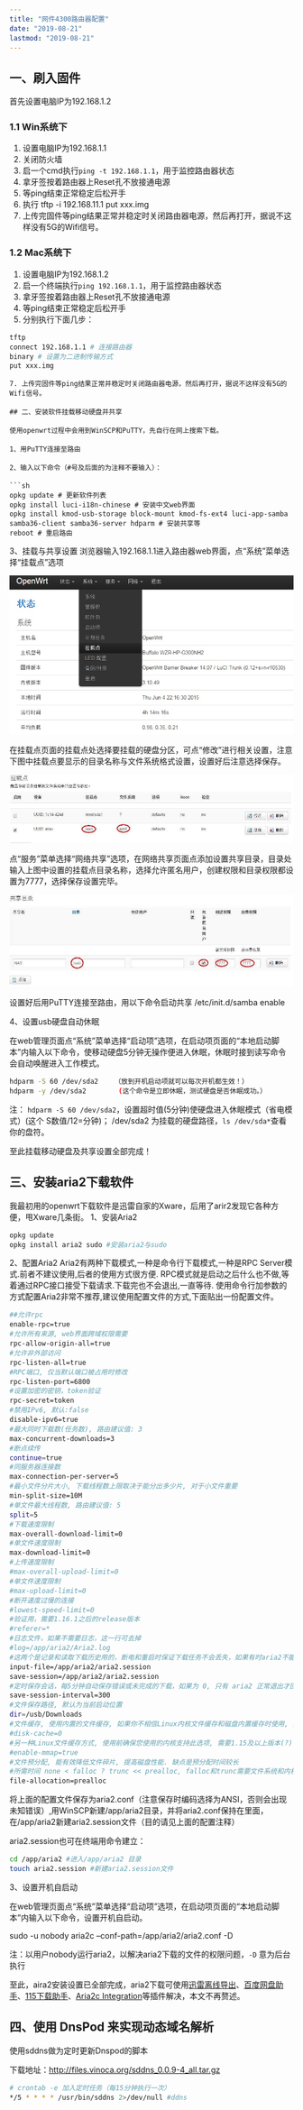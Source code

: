 ```yaml
---
title: "网件4300路由器配置"
date: "2019-08-21"
lastmod: "2019-08-21"
---
```


## 一、刷入固件

首先设置电脑IP为192.168.1.2

### 1.1 Win系统下
1. 设置电脑IP为192.168.1.1
2. 关闭防火墙
3. 启一个cmd执行`ping -t 192.168.1.1`，用于监控路由器状态
4. 拿牙签按着路由器上Reset孔不放接通电源
5. 等ping结束正常稳定后松开手
6. 执行 tftp -i 192.168.11.1 put xxx.img
7. 上传完固件等ping结果正常并稳定时关闭路由器电源，然后再打开，据说不这样没有5G的Wifi信号。

### 1.2 Mac系统下

1. 设置电脑IP为192.168.1.2
2. 启一个终端执行`ping 192.168.1.1`，用于监控路由器状态
3. 拿牙签按着路由器上Reset孔不放接通电源
4. 等ping结束正常稳定后松开手
5. 分别执行下面几步：
  ```sh
  tftp
  connect 192.168.1.1 # 连接路由器
  binary # 设置为二进制传输方式
  put xxx.img
  ```
```
7. 上传完固件等ping结果正常并稳定时关闭路由器电源，然后再打开，据说不这样没有5G的Wifi信号。

## 二、安装软件挂载移动硬盘并共享

使用openwrt过程中会用到WinSCP和PuTTY，先自行在网上搜索下载。

1、用PuTTY连接至路由

2、输入以下命令（#号及后面的为注释不要输入）：

​```sh
opkg update # 更新软件列表
opkg install luci-i18n-chinese # 安装中文web界面
opkg install kmod-usb-storage block-mount kmod-fs-ext4 luci-app-samba samba36-client samba36-server hdparm # 安装共享等
reboot # 重启路由
```

3、挂载与共享设置
浏览器输入192.168.1.1进入路由器web界面，点“系统”菜单选择“挂载点”选项

![](assets/15050966916304.jpg)


在挂载点页面的挂载点处选择要挂载的硬盘分区，可点“修改”进行相关设置，注意下图中挂载点要显示的目录名称与文件系统格式设置，设置好后注意选择保存。

![](assets/15050967020605.jpg)

点“服务”菜单选择“网络共享”选项，在网络共享页面点添加设置共享目录，目录处输入上图中设置的挂载点目录名称，选择允许匿名用户，创建权限和目录权限都设置为7777，选择保存设置完毕。

![](assets/15050967204206.jpg)

设置好后用PuTTY连接至路由，用以下命令启动共享
/etc/init.d/samba enable

4、设置usb硬盘自动休眠

在web管理页面点“系统”菜单选择“启动项”选项，在启动项页面的“本地启动脚本”内输入以下命令，使移动硬盘5分钟无操作便进入休眠，休眠时接到读写命令会自动唤醒进入工作模式。

```sh
hdparm -S 60 /dev/sda2    （放到开机启动项就可以每次开机都生效！）
hdparm -y /dev/sda2        (这个命令是立即休眠，测试硬盘是否休眠成功。）
```
注：
`hdparm -S 60 /dev/sda2`，设置超时值(5分钟)使硬盘进入休眠模式（省电模式）(这个 S数值/12=分钟)；
/dev/sda2 为挂载的硬盘路径，`ls /dev/sda*`查看你的盘符。

至此挂载移动硬盘及共享设置全部完成！

## 三、安装aria2下载软件

我最初用的openwrt下载软件是迅雷自家的Xware，后用了arir2发现它各种方便，甩Xware几条街。
1、安装Aria2
```sh
opkg update
opkg install aria2 sudo #安装aria2与sudo
```

2、配置Aria2
Aria2有两种下载模式,一种是命令行下载模式,一种是RPC Server模式.前者不建议使用,后者的使用方式很方便. RPC模式就是启动之后什么也不做,等着通过RPC接口接受下载请求.下载完也不会退出,一直等待. 使用命令行加参数的方式配置Aria2非常不推荐,建议使用配置文件的方式,下面贴出一份配置文件。

```sh
##允许rpc
enable-rpc=true
#允许所有来源, web界面跨域权限需要
rpc-allow-origin-all=true
#允许非外部访问
rpc-listen-all=true
#RPC端口, 仅当默认端口被占用时修改
rpc-listen-port=6800
#设置加密的密钥，token验证
rpc-secret=token
#禁用IPv6, 默认:false
disable-ipv6=true
#最大同时下载数(任务数), 路由建议值: 3
max-concurrent-downloads=3
#断点续传
continue=true
#同服务器连接数
max-connection-per-server=5
#最小文件分片大小, 下载线程数上限取决于能分出多少片, 对于小文件重要
min-split-size=10M
#单文件最大线程数, 路由建议值: 5
split=5
#下载速度限制
max-overall-download-limit=0
#单文件速度限制
max-download-limit=0
#上传速度限制
#max-overall-upload-limit=0
#单文件速度限制
#max-upload-limit=0
#断开速度过慢的连接
#lowest-speed-limit=0
#验证用，需要1.16.1之后的release版本
#referer=*
#日志文件，如果不需要日志，这一行可去掉
#log=/app/aria2/Aria2.log
#这两个是记录和读取下载历史用的，断电和重启时保证下载任务不会丢失，如果有时aria2不能启动，清空这里面的内容就行了
input-file=/app/aria2/aria2.session
save-session=/app/aria2/aria2.session
#定时保存会话，每5分钟自动保存错误或未完成的下载，如果为 0, 只有 aria2 正常退出才回保存，默认 0,需要1.16.1之后的release版
save-session-interval=300
#文件保存路径, 默认为当前启动位置
dir=/usb/Downloads
#文件缓存, 使用内置的文件缓存, 如果你不相信Linux内核文件缓存和磁盘内置缓存时使用, 需要1.16及以上版本
#disk-cache=0
#另一种Linux文件缓存方式, 使用前确保您使用的内核支持此选项, 需要1.15及以上版本(?)
#enable-mmap=true
#文件预分配, 能有效降低文件碎片, 提高磁盘性能. 缺点是预分配时间较长
#所需时间 none < falloc ? trunc << prealloc, falloc和trunc需要文件系统和内核支持
file-allocation=prealloc
```

将上面的配置文件保存为aria2.conf（注意保存时编码选择为ANSI，否则会出现未知错误）,用WinSCP新建/app/aria2目录，并将aria2.conf保持在里面，在/app/aria2新建aria2.session文件（目的请见上面的配置注释）

aria2.session也可在终端用命令建立：
```sh
cd /app/aria2 #进入/app/aria2 目录
touch aria2.session #新建aria2.session文件
```

3、设置开机自启动

在web管理页面点“系统”菜单选择“启动项”选项，在启动项页面的“本地启动脚本”内输入以下命令，设置开机自启动。

sudo -u nobody aria2c –conf-path=/app/aria2/aria2.conf -D

注：以用户nobody运行aria2，以解决aria2下载的文件的权限问题，`-D` 意为后台执行

至此，aira2安装设置已全部完成，aria2下载可使用[迅雷离线导出](https://chrome.google.com/webstore/detail/thunderlixianexporter/kpoolhipjfabknekpkmjncgkaljnjdmn?utm_source=chrome-app-launcher-info-dialog)、[百度网盘助手](https://chrome.google.com/webstore/detail/baiduexporter/mjaenbjdjmgolhoafkohbhhbaiedbkno?utm_source=chrome-app-launcher-info-dialog)、[115下载助手](https://chrome.google.com/webstore/detail/115exporter/ojafklbojgenkohhdgdjeaepnbjffdjf?utm_source=chrome-app-launcher-info-dialog)、[Aria2c Integration](https://chrome.google.com/webstore/detail/aria2c-integration/edcakfpjaobkpdfpicldlccdffkhpbfk?utm_source=chrome-app-launcher-info-dialog)等插件解决，本文不再赘述。

## 四、使用 DnsPod 来实现动态域名解析

使用sddns做为定时更新Dnspod的脚本

下载地址：http://files.vinoca.org/sddns_0.0.9-4_all.tar.gz

```sh
# crontab -e 加入定时任务（每15分钟执行一次）
*/5 * * * * /usr/bin/sddns 2>/dev/null #ddns
```





